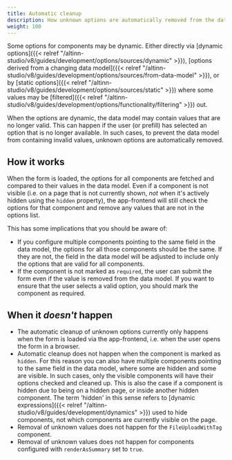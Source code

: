 ```yaml
---
title: Automatic cleanup
description: How unknown options are automatically removed from the data model
weight: 100
---
```


Some options for components may be dynamic. Either directly via [dynamic options]({{< relref "/altinn-studio/v8/guides/development/options/sources/dynamic" >}}),
[options derived from a changing data model]({{< relref "/altinn-studio/v8/guides/development/options/sources/from-data-model" >}}), or by [static options]({{< relref "/altinn-studio/v8/guides/development/options/sources/static" >}})
where some values may be [filtered]({{< relref "/altinn-studio/v8/guides/development/options/functionality/filtering" >}}) out.

When the options are dynamic, the data model may contain values that are no longer valid. This can happen if the user
(or prefill) has selected an option that is no longer available. In such cases, to prevent the data model from containing
invalid values, unknown options are automatically removed.

## How it works

When the form is loaded, the options for all components are fetched and compared to their values in the data model. Even
if a component is not visible (i.e. on a page that is not currently shown, _not_ when it's
actively hidden using the `hidden` property), the app-frontend will still
check the options for that component and remove any values that are not in the options list.

This has some implications that you should be aware of:
- If you configure multiple components pointing to the same field in the data model, the options for all those components
  should be the same. If they are not, the field in the data model will be adjusted to include only the options that
  are valid for all components.
- If the component is not marked as `required`, the user can submit the form even if the value is removed from the data
  model. If you want to ensure that the user selects a valid option, you should mark the component as required.

## When it _doesn't_ happen

- The automatic cleanup of unknown options currently only happens when the form is loaded via the app-frontend,
  i.e. when the user opens the form in a browser.
- Automatic cleanup does not happen when the component is marked as `hidden`. For this reason you can also have
  multiple components pointing to the same field in the data model, where some are hidden and some are visible. In such
  cases, only the visible components will have their options checked and cleaned up. This is also the case if a component
  is hidden due to being on a hidden page, or inside another hidden component. The term 'hidden' in this sense refers to
  [dynamic expressions]({{< relref "/altinn-studio/v8/guides/development/dynamics" >}}) used to hide components, not which components are currently visible on
  the page.
- Removal of unknown values does not happen for the `FileUploadWithTag` component.
- Removal of unknown values does not happen for components configured with `renderAsSummary` set to `true`.